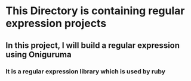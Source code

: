 # This Directory is containing regular expression projects
## In this project, I will build a regular expression using Oniguruma
### It is a regular expression library which is used by ruby
